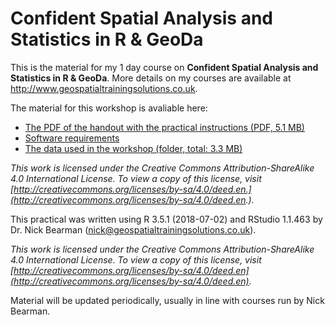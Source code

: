 # Confident Spatial Analysis and Statistics in R & GeoDa

This is the material for my 1 day course on **Confident Spatial Analysis and Statistics in R & GeoDa**. More details on my courses are available at http://www.geospatialtrainingsolutions.co.uk. 

The material for this workshop is avaliable here:  
- [The PDF of the handout with the practical instructions (PDF, 5.1 MB)](https://github.com/nickbearman/confident-spatial-analysis/releases/download/v5.0/confident-spatial-analysis.pdf)  
- [Software requirements](https://github.com/nickbearman/confident-spatial-analysis/blob/master/software-requirements.txt)  
- [The data used in the workshop (folder, total: 3.3 MB)](https://github.com/nickbearman/intermediate-r-spatial-analysis/tree/master/data)

*This work is licensed under the Creative Commons Attribution-ShareAlike 4.0 International License. To view a copy of this license, visit [http://creativecommons.org/licenses/by-sa/4.0/deed.en.](http://creativecommons.org/licenses/by-sa/4.0/deed.en.).* 

This practical was written using R 3.5.1 (2018-07-02) and RStudio 1.1.463 by Dr. Nick Bearman ([nick@geospatialtrainingsolutions.co.uk](mailto:nick@geospatialtrainingsolutions.co.uk)). 

*This work is licensed under the Creative Commons Attribution-ShareAlike 4.0 International License. To view a copy of this license, visit [http://creativecommons.org/licenses/by-sa/4.0/deed.en](http://creativecommons.org/licenses/by-sa/4.0/deed.en).*

Material will be updated periodically, usually in line with courses run by Nick Bearman. 
